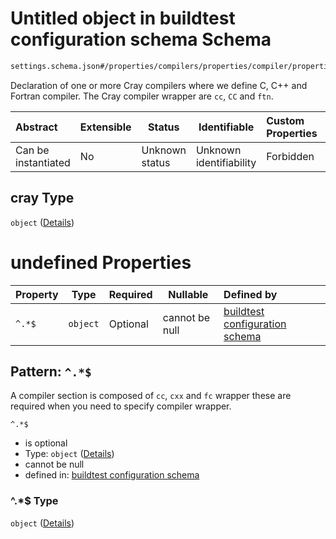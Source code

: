 # Untitled object in buildtest configuration schema Schema

```txt
settings.schema.json#/properties/compilers/properties/compiler/properties/cray
```

Declaration of one or more Cray compilers where we define C, C++ and Fortran compiler. The Cray compiler wrapper are `cc`, `CC` and `ftn`.


| Abstract            | Extensible | Status         | Identifiable            | Custom Properties | Additional Properties | Access Restrictions | Defined In                                                                   |
| :------------------ | ---------- | -------------- | ----------------------- | :---------------- | --------------------- | ------------------- | ---------------------------------------------------------------------------- |
| Can be instantiated | No         | Unknown status | Unknown identifiability | Forbidden         | Allowed               | none                | [settings.schema.json\*](../out/settings.schema.json "open original schema") |

## cray Type

`object` ([Details](settings-properties-compilers-properties-compiler-properties-cray.md))

# undefined Properties

| Property | Type     | Required | Nullable       | Defined by                                                                                                                                                                          |
| :------- | -------- | -------- | -------------- | :---------------------------------------------------------------------------------------------------------------------------------------------------------------------------------- |
| `^.*$`   | `object` | Optional | cannot be null | [buildtest configuration schema](settings-definitions-compiler_section.md "settings.schema.json#/properties/compilers/properties/compiler/properties/cray/patternProperties/^.\*$") |

## Pattern: `^.*$`

A compiler section is composed of `cc`, `cxx` and `fc` wrapper these are required when you need to specify compiler wrapper.


`^.*$`

-   is optional
-   Type: `object` ([Details](settings-definitions-compiler_section.md))
-   cannot be null
-   defined in: [buildtest configuration schema](settings-definitions-compiler_section.md "settings.schema.json#/properties/compilers/properties/compiler/properties/cray/patternProperties/^.\*$")

### ^.\*$ Type

`object` ([Details](settings-definitions-compiler_section.md))
